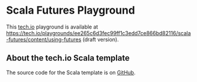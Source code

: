 # Scala Futures Playground

This [tech.io](https://tech.io) playground is available
at https://tech.io/playgrounds/ee265c6d3fec99ff1c3edd7ce866bd82116/scala-futures/content/using-futures (draft version).

## About the tech.io Scala template

The source code for the Scala template is on [GitHub](https://github.com/CodinGame/scala-template).

